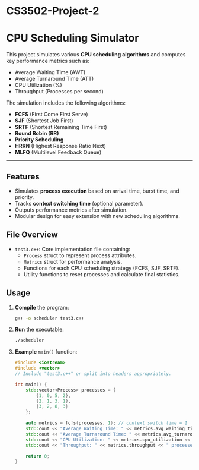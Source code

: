 # CS3502-Project-2
# CPU Scheduling Simulator

This project simulates various **CPU scheduling algorithms** and computes key performance metrics such as:

- Average Waiting Time (AWT)
- Average Turnaround Time (ATT)
- CPU Utilization (%)
- Throughput (Processes per second)

The simulation includes the following algorithms:
- **FCFS** (First Come First Serve)
- **SJF** (Shortest Job First)
- **SRTF** (Shortest Remaining Time First)
- **Round Robin (RR)**
- **Priority Scheduling**
- **HRRN** (Highest Response Ratio Next)
- **MLFQ** (Multilevel Feedback Queue)

---

## Features
- Simulates **process execution** based on arrival time, burst time, and priority.
- Tracks **context switching time** (optional parameter).
- Outputs performance metrics after simulation.
- Modular design for easy extension with new scheduling algorithms.

## File Overview
- `test3.c++`: Core implementation file containing:
  - `Process` struct to represent process attributes.
  - `Metrics` struct for performance analysis.
  - Functions for each CPU scheduling strategy (FCFS, SJF, SRTF).
  - Utility functions to reset processes and calculate final statistics.

## Usage

1. **Compile** the program:
    ```bash
    g++ -o scheduler test3.c++
    ```

2. **Run** the executable:
    ```bash
    ./scheduler
    ```

3. **Example** `main()` function:

    ```cpp
    #include <iostream>
    #include <vector>
    // Include "test3.c++" or split into headers appropriately.

    int main() {
        std::vector<Process> processes = {
            {1, 0, 5, 2},
            {2, 1, 3, 1},
            {3, 2, 8, 3}
        };
        
        auto metrics = fcfs(processes, 1); // context switch time = 1
        std::cout << "Average Waiting Time: " << metrics.avg_waiting_time << std::endl;
        std::cout << "Average Turnaround Time: " << metrics.avg_turnaround_time << std::endl;
        std::cout << "CPU Utilization: " << metrics.cpu_utilization << "%" << std::endl;
        std::cout << "Throughput: " << metrics.throughput << " processes/sec" << std::endl;
        
        return 0;
    }
    ```



